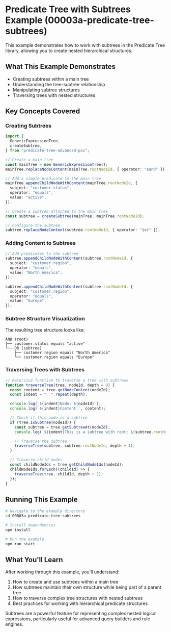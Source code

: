# Predicate Tree with Subtrees Example (00003a-predicate-tree-subtrees)

This example demonstrates how to work with subtrees in the Predicate Tree library, allowing you to create nested hierarchical structures.

## What This Example Demonstrates

- Creating subtrees within a main tree
- Understanding the tree-subtree relationship
- Manipulating subtree structures
- Traversing trees with nested structures

## Key Concepts Covered

### Creating Subtrees

```typescript
import {
  GenericExpressionTree,
  createSubtree,
} from "predicate-tree-advanced-poc";

// Create a main tree
const mainTree = new GenericExpressionTree();
mainTree.replaceNodeContent(mainTree.rootNodeId, { operator: "$and" });

// Add a simple predicate to the main tree
mainTree.appendChildNodeWithContent(mainTree.rootNodeId, {
  subject: "customer.status",
  operator: "equals",
  value: "active",
});

// Create a subtree attached to the main tree
const subtree = createSubtree(mainTree, mainTree.rootNodeId);

// Configure the subtree
subtree.replaceNodeContent(subtree.rootNodeId, { operator: "$or" });
```

### Adding Content to Subtrees

```typescript
// Add predicates to the subtree
subtree.appendChildNodeWithContent(subtree.rootNodeId, {
  subject: "customer.region",
  operator: "equals",
  value: "North America",
});

subtree.appendChildNodeWithContent(subtree.rootNodeId, {
  subject: "customer.region",
  operator: "equals",
  value: "Europe",
});
```

### Subtree Structure Visualization

The resulting tree structure looks like:

```
AND (root)
├── customer.status equals "active"
└── OR (subtree)
    ├── customer.region equals "North America"
    └── customer.region equals "Europe"
```

### Traversing Trees with Subtrees

```typescript
// Recursive function to traverse a tree with subtrees
function traverseTree(tree, nodeId, depth = 0) {
  const content = tree.getNodeContent(nodeId);
  const indent = "  ".repeat(depth);

  console.log(`${indent}Node: ${nodeId}`);
  console.log(`${indent}Content:`, content);

  // Check if this node is a subtree
  if (tree.isSubtree(nodeId)) {
    const subtree = tree.getSubtreeAt(nodeId);
    console.log(`${indent}This is a subtree with root: ${subtree.rootNodeId}`);

    // Traverse the subtree
    traverseTree(subtree, subtree.rootNodeId, depth + 1);
  }

  // Traverse child nodes
  const childNodeIds = tree.getChildNodeIds(nodeId);
  childNodeIds.forEach((childId) => {
    traverseTree(tree, childId, depth + 1);
  });
}
```

## Running This Example

```bash
# Navigate to the example directory
cd 00003a-predicate-tree-subtrees

# Install dependencies
npm install

# Run the example
npm run start
```

## What You'll Learn

After working through this example, you'll understand:

1. How to create and use subtrees within a main tree
2. How subtrees maintain their own structure while being part of a parent tree
3. How to traverse complex tree structures with nested subtrees
4. Best practices for working with hierarchical predicate structures

Subtrees are a powerful feature for representing complex nested logical expressions, particularly useful for advanced query builders and rule engines.
